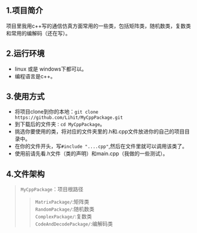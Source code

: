 ## 1.项目简介
项目里我用c++写的通信仿真方面常用的一些类，包括矩阵类，随机数类，复数类和常用的编解码（还在写）。
## 2.运行环境
* linux 或是 windows下都可以。
* 编程语言是c++。

## 3.使用方式

* 将项目clone到你的本地：`git clone https://github.com/Lihit/MyCppPackage.git`
* 到下载后的文件夹`：cd MyCppPackage`。
* 挑选你要使用的类，将对应的文件夹里的.h和.cpp文件放进你的自己的项目目录中。
* 在你的文件开头，写`#include "....cpp"`,然后在文件里就可以调用该类了。
* 使用前请先看.h文件（类的声明）和main.cpp（我做的一些测试）。

## 4.文件架构
>`MyCppPackage`：项目根路径<br>
  >>`MatrixPackage/`:矩阵类<br>
  >>`RandomPackage/`:随机数类<br>
  >>`ComplexPackage/`:复数类<br>
  >>`CodeAndDecodePackage/`:编解码类<br>
